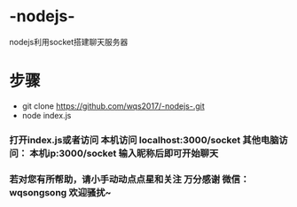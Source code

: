 # -nodejs-

nodejs利用socket搭建聊天服务器

# 步骤

- git clone https://github.com/wqs2017/-nodejs-.git
- node index.js

### 打开index.js或者访问 本机访问 localhost:3000/socket 其他电脑访问： 本机ip:3000/socket 输入昵称后即可开始聊天  

### 若对您有所帮助，请小手动动点点星和关注 万分感谢 微信：wqsongsong 欢迎骚扰~
